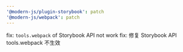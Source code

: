 ```yaml
---
'@modern-js/plugin-storybook': patch
'@modern-js/webpack': patch
---
```


fix: `tools.webpack` of Storybook API not work
fix: 修复 Storybook API tools.webpack 不生效
